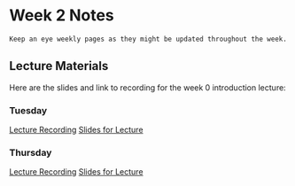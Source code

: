 Week 2 Notes
============================

```{note}
Keep an eye weekly pages as they might be updated throughout the week.
```

## Lecture Materials

Here are the slides and link to recording for the week 0 introduction lecture:




### Tuesday

[Lecture Recording](https://uci.yuja.com/V/Video?v=8860562&node=38298285&a=124546830&autoplay=1)
<a href="../resources/10-10-23-bootstrap_javascript.pdf" >Slides for Lecture</a>



### Thursday

[Lecture Recording]()
<a href="../resources/10-12-23-dom.pdf" >Slides for Lecture</a>
